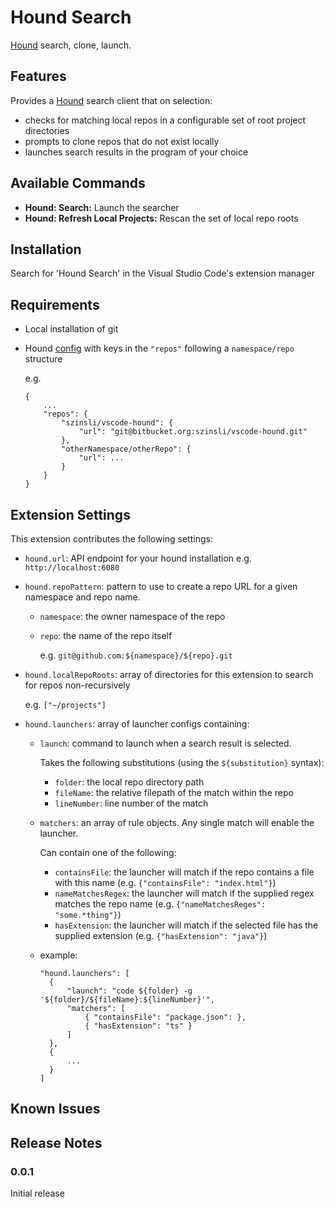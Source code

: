 # Hound Search

[Hound](https://github.com/etsy/hound) search, clone, launch.

## Features

Provides a [Hound](https://github.com/etsy/hound) search client that on selection:
* checks for matching local repos in a configurable set of root project directories
* prompts to clone repos that do not exist locally
* launches search results in the program of your choice

## Available Commands

* **Hound: Search:** Launch the searcher
* **Hound: Refresh Local Projects:** Rescan the set of local repo roots

## Installation

Search for 'Hound Search' in the Visual Studio Code's extension manager

## Requirements

* Local installation of git
* Hound [config](https://github.com/etsy/hound/blob/master/config-example.json) with keys in the `"repos"` following a `namespace/repo` structure

  e.g. 

      {
          ...
          "repos": {
              "szinsli/vscode-hound": {
                  "url": "git@bitbucket.org:szinsli/vscode-hound.git"
              },
              "otherNamespace/otherRepo": {
                  "url": ...
              }
          }
      }


## Extension Settings

This extension contributes the following settings:

* `hound.url`: API endpoint for your hound installation e.g. `http://localhost:6080`
* `hound.repoPattern`: pattern to use to create a repo URL for a given namespace and repo name.
    * `namespace`: the owner namespace of the repo
    * `repo`: the name of the repo itself
    
        e.g. `git@github.com:${namespace}/${repo}.git`

* `hound.localRepoRoots`: array of directories for this extension to search for repos non-recursively

    e.g.  `["~/projects"]`
* `hound.launchers`: array of launcher configs containing:
    * `launch`: command to launch when a search result is selected.

      Takes the following substitutions (using the `${substitution}` syntax):
      * `folder`: the local repo directory path
      * `fileName`: the relative filepath of the match within the repo
      * `lineNumber`: line number of the match
    * `matchers`: an array of rule objects. Any single match will enable the launcher.

      Can contain one of the following:
            
      * `containsFile`: the launcher will match if the repo contains a file with this name (e.g. `{"containsFile": "index.html"}`)
      * `nameMatchesRegex`: the launcher will match if the supplied regex matches the repo name (e.g. `{"nameMatchesReges": "some.*thing"}`)
      * `hasExtension`: the launcher will match if the selected file has the supplied extension (e.g. `{"hasExtension": "java"}`)

    * example:
          
          "hound.launchers": [
            { 
                "launch": "code ${folder} -g '${folder}/${fileName}:${lineNumber}'",
                "matchers": [
                    { "containsFile": "package.json": },
                    { "hasExtension": "ts" }
                ]
            },
            {
                ...
            }
          ]

## Known Issues

## Release Notes

### 0.0.1

Initial release
